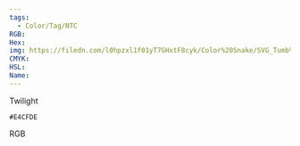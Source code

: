 ```yaml
---
tags:
  - Color/Tag/NTC
RGB:
Hex:
img: https://filedn.com/l0hpzxl1f01yT7GHxtF8cyk/Color%20Snake/SVG_Tumb%20Mass%20No%20Name/E4CFDE.svg
CMYK:
HSL:
Name:
---
```

Twilight
```palette
#E4CFDE
```
RGB
